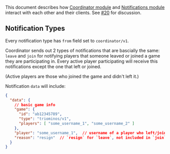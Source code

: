 This document describes how [Coordinator module](https://github.com/j3k0/ganomede-coordinator) and [Notifications module](https://github.com/j3k0/ganomede-notifications) interact with each other and their clients.
See [#20](https://github.com/j3k0/ganomede-notifications/issues/20) for discussion.

## Notification Types

Every notification type has `from` field set to `coordinator/v1`.

Coordinator sends out 2 types of notifications that are bascially the same: `leave` and `join` for notifying players that someone leaved or joined a game they are participating in. Every active player participating will receive this notifications except the one that left or joined.

(Active players are those who joined the game and didn't left it.)

Notification `data` will include:

``` json
{
  "data": {
    // basic game info
    "game": {
      "id": "ab12345789",
      "type": "triominos/v1",
      "players": [ "some_username_1", "some_username_2" ]
    },
    "player": "some_username_1",  // username of a player who left/joined
    "reason": "resign"  // `resign` for `leave`, not included in `join`.
  }
}
```
